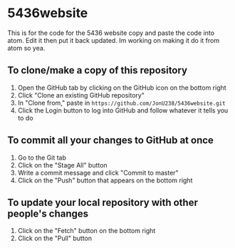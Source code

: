 # 5436website
This is for the code for the 5436 website
copy and paste the code into atom. Edit it then put it back updated.
Im working on making it do it from atom so yea.

## To clone/make a copy of this repository
1. Open the GitHub tab by clicking on the GitHub icon on the bottom right
2. Click "Clone an existing GitHub repository"
3. In "Clone from," paste in `https://github.com/JonU238/5436website.git`
4. Click the Login button to log into GitHub and follow whatever it tells you to do

## To commit all your changes to GitHub at once
1. Go to the Git tab
2. Click on the "Stage All" button
3. Write a commit message and click "Commit to master"
4. Click on the "Push" button that appears on the bottom right

## To update your local repository with other people's changes
1. Click on the "Fetch" button on the bottom right
2. Click on the "Pull" button


